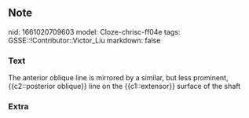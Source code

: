 ## Note
nid: 1661020709603
model: Cloze-chrisc-ff04e
tags: GSSE::!Contributor::Victor_Liu
markdown: false

### Text
The anterior oblique line is mirrored by a similar, but less prominent, {{c2::posterior oblique}} line on the {{c1::extensor}} surface of the shaft

### Extra

